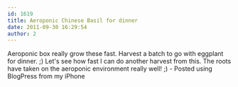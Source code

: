 ```yaml
---
id: 1619
title: Aeroponic Chinese Basil for dinner
date: 2011-09-30 16:29:54
author: 2
---
```


Aeroponic box really grow these fast. Harvest a batch to go with eggplant for dinner. ;) Let's see how fast I can do another harvest from this. The roots have taken on the aeroponic environment really well! ;) - Posted using BlogPress from my iPhone